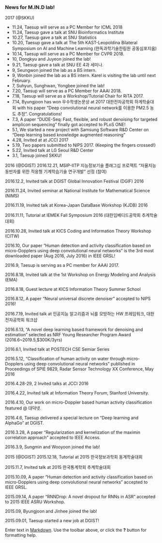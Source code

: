 ### News for M.IN.D lab!

2017 (@SKKU)

- 11.24, Taesup will serve as a PC Member for ICML 2018
- 11.24, Taesup gave a talk at SNU Bioinformatics Institute
- 10.27, Taesup gave a talk at SNU Statistics
- 10.20, Taesup gave a talk at The 5th KAST-Leopoldina Bilateral Symposium on AI and Machine Learning (한독과학기술한림원 공동심포지움)
- 10.14, Taesup will serve as a PC Member for CVPR 2018.
- 10, Dongkyu and Juyeon joined the lab!
- 9.21, Taesup gave a talk at SNU EE 4과 세미나.
- 9, Seungwon joined the lab as a BS intern.
- 9, Wonbin joined the lab as a BS intern. Karel is visiting the lab until next February.
- 7, Suhyun, Sunghwan, Yongbee joined the lab!
- 7.20, Taesup will serve as a PC Member for AAAI 2018.
- 7.18, Taesup will serve as a Workshop/Tutorial Chair for RiTA 2017.
- 7.14, Byungjoon has won 우수학생논문상 at 2017 대한전자공학회 하계학술대회 with his paper “Deep convolutional neural network를 이용한 PM2.5 농도 추정”. Congratulations!
- 7.3, A paper “DUDE-Seq: Fast, flexible, and robust denoising for targeted amplicon sequencing” finally got accepted to PLoS ONE!
- 5.1, We started a new project with Samsung Software R&D Center on “Deep learning based knowledge augmented reasoning”
- 4.28, Invited at at JCCI 2017
- 5.19, Two papers submitted to NIPS 2017. (Keeping the fingers crossed!)
- 5.22, Invited talk at LG Seoul R&D Center
- 3.1, Taesup joined SKKU!


2016 (@DGIST)
2016.12.21, MSIP-IITP 지능정보기술 플래그십 프로젝트 “자율지능 동반자를 위한 적응형 기계학습기술 연구개발” 선정 (참여)

2016.12.2, Invited talk at DGIST Global Innovation Festival (DGIF) 2016

2016.11.24, Invited seminar at National Institute for Mathematical Science (NIMS)

2016.11.19, Invited talk at Korea-Japan DataBase Workshop (KJDB) 2016

2016.11.11, Tutorial at IEMEK Fall Symposium 2016 (대한임베디드공학회 추계학술대회)

2016.10.28, Invited talk at KICS Coding and Information Theory Workshop (CITW)

2016.10, Our paper “Human detection and activity classification based on micro-Dopplers using deep convolutional neural networks” is the 3rd most downloaded paper (Aug 2016, July 2016) in IEEE GRSL!

2016.9, Taesup is serving as a PC member for AAAI 2017.

2016.8.18, Invited talk at the 1st Workshop on Energy Modeling and Analysis (EMA)

2016.8.18, Guest lecture at KICS Information Theory Summer School

2016.8.12, A paper “Neural universal discrete denoiser” accepted to NIPS 2016!

2016.7.19, Invited talk at 인공지능 알고리즘과 뇌를 모방하는 HW 프레임워크, 대한전자공학회 워크샵

2016.6.13, “A novel deep learning based framework for denoising and estimation” selected as NRF Young Researcher Program Award (2016.6~2019.5,$300K/3yrs)

2016.6.1, Invited talk at POSTECH CSE Semiar Series

2016.5.12, “Classification of human activity on water through micro-Dopplers using deep convolutional neural networks” published in Proceedings of SPIE 9829, Radar Sensor Technology XX Conference, May 2016

2016.4.28-29, 2 Invited talks at JCCI 2016

2016.4.22, Invited talk at Information Theory Forum, Stanford University.

2016.4.10, Our work on micro-Doppler based human activity classification featured @ 대덕넷.

2016.4.6, Taesup delivered a special lecture on “Deep learning and AlphaGo” at DGIST.

2016.3.28, A paper “Regularization and kernelization of the maximin correlation approach” accepted to IEEE Access.

2016.3.9, Sungmin and Wooyoon joined the lab!

2015 (@DGIST)
2015.12.18, Tutorial at 2015 한국정보과학회 동계학술대회

2015.11.7, Invited talk at 2015 한국통계학회 추계학술대회

2015.10.09, A paper “Human detection and activity classification based on micro-Dopplers using deep convolutional neural networks” accepted to IEEE GRSL.

2015.09.14, A paper “RNNDrop: A novel dropout for RNNs in ASR” accepted to 2015 IEEE ASRU Workshop.

2015.09, Byungjoon and Jinhee joined the lab!

2015.09.01, Taesup started a new job at DGIST!



Enter text in [Markdown](http://daringfireball.net/projects/markdown/). Use the toolbar above, or click the **?** button for formatting help.
